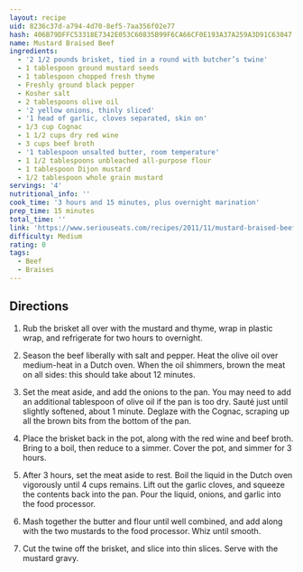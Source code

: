 ```yaml
---
layout: recipe
uid: 8236c37d-a794-4d70-8ef5-7aa356f02e77
hash: 406B79DFFC53318E7342E053C60835B99F6CA66CF0E193A37A259A3D91C63047
name: Mustard Braised Beef
ingredients:
  - '2 1/2 pounds brisket, tied in a round with butcher’s twine'
  - 1 tablespoon ground mustard seeds
  - 1 tablespoon chopped fresh thyme
  - Freshly ground black pepper
  - Kosher salt
  - 2 tablespoons olive oil
  - '2 yellow onions, thinly sliced'
  - '1 head of garlic, cloves separated, skin on'
  - 1/3 cup Cognac
  - 1 1/2 cups dry red wine
  - 3 cups beef broth
  - '1 tablespoon unsalted butter, room temperature'
  - 1 1/2 tablespoons unbleached all-purpose flour
  - 1 tablespoon Dijon mustard
  - 1/2 tablespoon whole grain mustard
servings: '4'
nutritional_info: ''
cook_time: '3 hours and 15 minutes, plus overnight marination'
prep_time: 15 minutes
total_time: ''
link: 'https://www.seriouseats.com/recipes/2011/11/mustard-braised-beef-recipe.html'
difficulty: Medium
rating: 0
tags:
  - Beef
  - Braises
---
```


## Directions

1. Rub the brisket all over with the mustard and thyme, wrap in plastic wrap, and refrigerate for two hours to overnight.

2. Season the beef liberally with salt and pepper. Heat the olive oil over medium-heat in a Dutch oven. When the oil shimmers, brown the meat on all sides: this should take about 12 minutes.

3. Set the meat aside, and add the onions to the pan. You may need to add an additional tablespoon of olive oil if the pan is too dry. Sauté just until slightly softened, about 1 minute. Deglaze with the Cognac, scraping up all the brown bits from the bottom of the pan.

4. Place the brisket back in the pot, along with the red wine and beef broth. Bring to a boil, then reduce to a simmer. Cover the pot, and simmer for 3 hours.

5. After 3 hours, set the meat aside to rest. Boil the liquid in the Dutch oven vigorously until 4 cups remains. Lift out the garlic cloves, and squeeze the contents back into the pan. Pour the liquid, onions, and garlic into the food processor.

6. Mash together the butter and flour until well combined, and add along with the two mustards to the food processor. Whiz until smooth.

7. Cut the twine off the brisket, and slice into thin slices. Serve with the mustard gravy.
